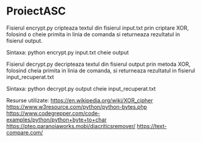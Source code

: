 # ProiectASC
Fisierul encrypt.py cripteaza textul din fisierul input.txt prin criptare XOR, folosind o cheie primita in linia de comanda si returneaza rezultatul in fisierul output.

Sintaxa: python encrypt.py input.txt cheie output

Fisierul decrypt.py decripteaza textul din fisierul output prin metoda XOR, folosind cheia primita in linia de comanda, si returneaza rezultatul in fisierul input_recuperat.txt

Sintaxa: python decrypt.py output cheie input_recuperat.txt

Resurse utilizate:
https://en.wikipedia.org/wiki/XOR_cipher
https://www.w3resource.com/python/python-bytes.php
https://www.codegrepper.com/code-examples/python/python+byte+to+char
https://pteo.paranoiaworks.mobi/diacriticsremover/
https://text-compare.com/



